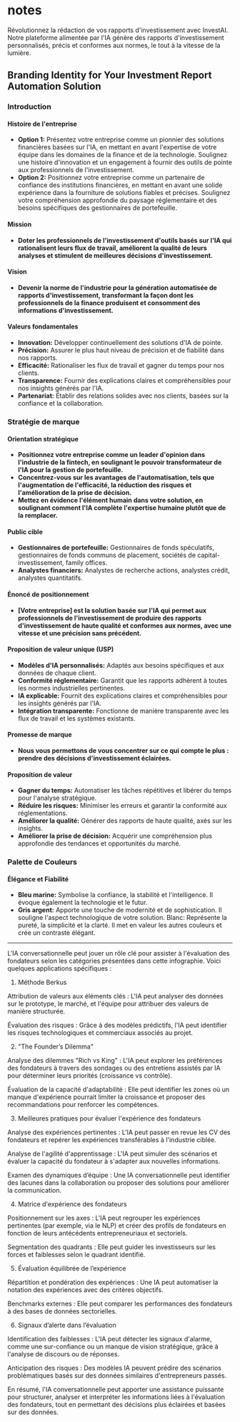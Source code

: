# notes
Révolutionnez la rédaction de vos rapports d'investissement avec InvestAI. Notre plateforme alimentée par l'IA génère des rapports d'investissement personnalisés, précis et conformes aux normes, le tout à la vitesse de la lumière.

## **Branding Identity for Your Investment Report Automation Solution**

### **Introduction**

#### **Histoire de l'entreprise**
* **Option 1:** Présentez votre entreprise comme un pionnier des solutions financières basées sur l'IA, en mettant en avant l'expertise de votre équipe dans les domaines de la finance et de la technologie. Soulignez une histoire d'innovation et un engagement à fournir des outils de pointe aux professionnels de l'investissement.
* **Option 2:** Positionnez votre entreprise comme un partenaire de confiance des institutions financières, en mettant en avant une solide expérience dans la fourniture de solutions fiables et précises. Soulignez votre compréhension approfondie du paysage réglementaire et des besoins spécifiques des gestionnaires de portefeuille.

#### **Mission**
* **Doter les professionnels de l'investissement d'outils basés sur l'IA qui rationalisent leurs flux de travail, améliorent la qualité de leurs analyses et stimulent de meilleures décisions d'investissement.**

#### **Vision**
* **Devenir la norme de l'industrie pour la génération automatisée de rapports d'investissement, transformant la façon dont les professionnels de la finance produisent et consomment des informations d'investissement.**

#### **Valeurs fondamentales**
* **Innovation:** Développer continuellement des solutions d'IA de pointe.
* **Précision:** Assurer le plus haut niveau de précision et de fiabilité dans nos rapports.
* **Efficacité:** Rationaliser les flux de travail et gagner du temps pour nos clients.
* **Transparence:** Fournir des explications claires et compréhensibles pour nos insights générés par l'IA.
* **Partenariat:** Établir des relations solides avec nos clients, basées sur la confiance et la collaboration.

### **Stratégie de marque**

#### **Orientation stratégique**
* **Positionnez votre entreprise comme un leader d'opinion dans l'industrie de la fintech, en soulignant le pouvoir transformateur de l'IA pour la gestion de portefeuille.**
* **Concentrez-vous sur les avantages de l'automatisation, tels que l'augmentation de l'efficacité, la réduction des risques et l'amélioration de la prise de décision.**
* **Mettez en évidence l'élément humain dans votre solution, en soulignant comment l'IA complète l'expertise humaine plutôt que de la remplacer.**

#### **Public cible**
* **Gestionnaires de portefeuille:** Gestionnaires de fonds spéculatifs, gestionnaires de fonds communs de placement, sociétés de capital-investissement, family offices.
* **Analystes financiers:** Analystes de recherche actions, analystes crédit, analystes quantitatifs.

#### **Énoncé de positionnement**
* **[Votre entreprise] est la solution basée sur l'IA qui permet aux professionnels de l'investissement de produire des rapports d'investissement de haute qualité et conformes aux normes, avec une vitesse et une précision sans précédent.**

#### **Proposition de valeur unique (USP)**
* **Modèles d'IA personnalisés:** Adaptés aux besoins spécifiques et aux données de chaque client.
* **Conformité réglementaire:** Garantit que les rapports adhèrent à toutes les normes industrielles pertinentes.
* **IA explicable:** Fournit des explications claires et compréhensibles pour les insights générés par l'IA.
* **Intégration transparente:** Fonctionne de manière transparente avec les flux de travail et les systèmes existants.

#### **Promesse de marque**
* **Nous vous permettons de vous concentrer sur ce qui compte le plus : prendre des décisions d'investissement éclairées.**

#### **Proposition de valeur**
* **Gagner du temps:** Automatiser les tâches répétitives et libérer du temps pour l'analyse stratégique.
* **Réduire les risques:** Minimiser les erreurs et garantir la conformité aux réglementations.
* **Améliorer la qualité:** Générer des rapports de haute qualité, axés sur les insights.
* **Améliorer la prise de décision:** Acquérir une compréhension plus approfondie des tendances et opportunités du marché.

 ### **Palette de Couleurs**
 #### **Élégance et Fiabilité**
* **Bleu marine:** Symbolise la confiance, la stabilité et l'intelligence. Il évoque également la technologie et le futur.
* **Gris argent:** Apporte une touche de modernité et de sophistication. Il souligne l'aspect technologique de votre solution.
Blanc: Représente la pureté, la simplicité et la clarté. Il met en valeur les autres couleurs et crée un contraste élégant.

_____________

L'IA conversationnelle peut jouer un rôle clé pour assister à l'évaluation des fondateurs selon les catégories présentées dans cette infographie. Voici quelques applications spécifiques :

1. Méthode Berkus

Attribution de valeurs aux éléments clés : L'IA peut analyser des données sur le prototype, le marché, et l'équipe pour attribuer des valeurs de manière structurée.

Évaluation des risques : Grâce à des modèles prédictifs, l'IA peut identifier les risques technologiques et commerciaux associés au projet.


2. "The Founder’s Dilemma"

Analyse des dilemmes "Rich vs King" : L'IA peut explorer les préférences des fondateurs à travers des sondages ou des entretiens assistés par IA pour déterminer leurs priorités (croissance vs contrôle).

Évaluation de la capacité d'adaptabilité : Elle peut identifier les zones où un manque d'expérience pourrait limiter la croissance et proposer des recommandations pour renforcer les compétences.


3. Meilleures pratiques pour évaluer l'expérience des fondateurs

Analyse des expériences pertinentes : L'IA peut passer en revue les CV des fondateurs et repérer les expériences transférables à l'industrie ciblée.

Analyse de l'agilité d'apprentissage : L'IA peut simuler des scénarios et évaluer la capacité du fondateur à s'adapter aux nouvelles informations.

Examen des dynamiques d’équipe : Une IA conversationnelle peut identifier des lacunes dans la collaboration ou proposer des solutions pour améliorer la communication.


4. Matrice d'expérience des fondateurs

Positionnement sur les axes : L'IA peut regrouper les expériences pertinentes (par exemple, via le NLP) et créer des profils de fondateurs en fonction de leurs antécédents entrepreneuriaux et sectoriels.

Segmentation des quadrants : Elle peut guider les investisseurs sur les forces et faiblesses selon le quadrant identifié.


5. Évaluation équilibrée de l’expérience

Répartition et pondération des expériences : Une IA peut automatiser la notation des expériences avec des critères objectifs.

Benchmarks externes : Elle peut comparer les performances des fondateurs à des bases de données sectorielles.


6. Signaux d’alerte dans l’évaluation

Identification des faiblesses : L'IA peut détecter les signaux d'alarme, comme une sur-confiance ou un manque de vision stratégique, grâce à l'analyse de discours ou de réponses.

Anticipation des risques : Des modèles IA peuvent prédire des scénarios problématiques basés sur des données similaires d'entrepreneurs passés.


En résumé, l'IA conversationnelle peut apporter une assistance puissante pour structurer, analyser et interpréter les informations liées à l'évaluation des fondateurs, tout en permettant des décisions plus éclairées et basées sur des données.

